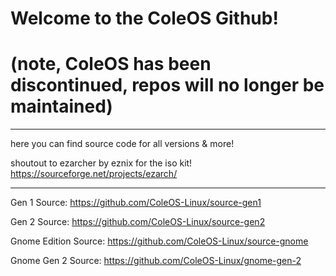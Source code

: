 # Welcome to the ColeOS Github! 


# (note, ColeOS has been discontinued, repos will no longer be maintained)

---

here you can find source code for all versions & more!

shoutout to ezarcher by eznix for the iso kit! https://sourceforge.net/projects/ezarch/

---

Gen 1 Source: https://github.com/ColeOS-Linux/source-gen1

Gen 2 Source: https://github.com/ColeOS-Linux/source-gen2

Gnome Edition Source: https://github.com/ColeOS-Linux/source-gnome

Gnome Gen 2 Source: https://github.com/ColeOS-Linux/gnome-gen-2

